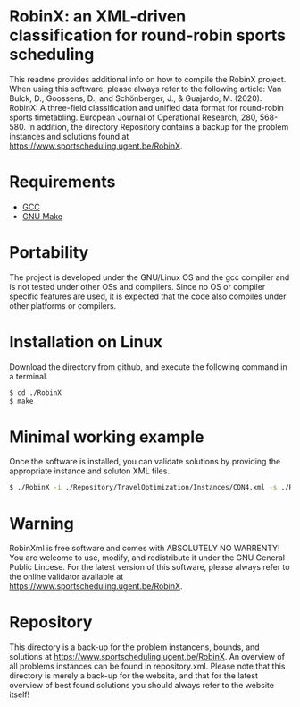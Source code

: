 # RobinX: an XML-driven classification for round-robin sports scheduling
This readme provides additional info on how to compile the RobinX project.
When using this software, please always refer to the following article: Van Bulck, D., Goossens, D., and Schönberger, J., & Guajardo, M. (2020). RobinX: A three-field classification and unified data format for round-robin sports timetabling. European Journal of Operational Research, 280, 568-580.
In addition, the directory Repository contains a backup for the problem instances and solutions found at <https://www.sportscheduling.ugent.be/RobinX>.

# Requirements
- [GCC](https://gcc.gnu.org/)
- [GNU Make](https://www.gnu.org/software/make/)

# Portability
The project is developed under the GNU/Linux OS and the gcc compiler and is not tested under other OSs and compilers.
Since no OS or compiler specific features are used, it is expected that the code also compiles under other platforms or compilers.

# Installation on Linux
Download the directory from github, and execute the following command in a terminal.

```bash
$ cd ./RobinX
$ make
```
# Minimal working example
Once the software is installed, you can validate solutions by providing the appropriate instance and soluton XML files.

```bash
$ ./RobinX -i ./Repository/TravelOptimization/Instances/CON4.xml -s ./Repository/TravelOptimization/Solutions/CON4_Sol_Brandao.xml
```

# Warning
RobinXml is free software and comes with ABSOLUTELY NO WARRENTY! You are welcome
to use, modify, and redistribute it under the GNU General Public Lincese.
For the latest version of this software, please always refer to the online validator available at <https://www.sportscheduling.ugent.be/RobinX>.

# Repository
This directory is a back-up for the problem instancens, bounds, and solutions at <https://www.sportscheduling.ugent.be/RobinX>. An overview of all problems instances can be found in repository.xml.
Please note that this directory is merely a back-up for the website, and that for the latest overview of best found solutions you should always refer to the website itself!
